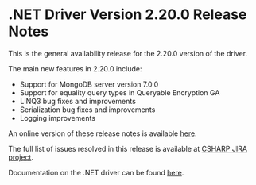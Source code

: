 # .NET Driver Version 2.20.0 Release Notes

This is the general availability release for the 2.20.0 version of the driver.

The main new features in 2.20.0 include:

* Support for MongoDB server version 7.0.0
* Support for equality query types in Queryable Encryption GA
* LINQ3 bug fixes and improvements
* Serialization bug fixes and improvements
* Logging improvements

An online version of these release notes is available [here](https://github.com/mongodb/mongo-csharp-driver/blob/master/Release%20Notes/Release%20Notes%20v2.20.0.md).

The full list of issues resolved in this release is available at [CSHARP JIRA project](https://jira.mongodb.org/issues/?jql=project%20%3D%20CSHARP%20AND%20fixVersion%20%3D%202.20.0%20ORDER%20BY%20key%20ASC).

Documentation on the .NET driver can be found [here](https://www.mongodb.com/docs/drivers/csharp/v2.20/).
